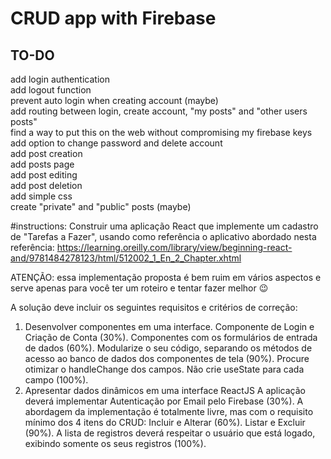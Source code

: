# CRUD app with Firebase
## TO-DO
add login authentication  
add logout function  
prevent auto login when creating account (maybe)  
add routing between login, create account, "my posts" and "other users posts"  
find a way to put this on the web without compromising my firebase keys  
add option to change password and delete account  
add post creation  
add posts page  
add post editing  
add post deletion  
add simple css  
create "private" and "public" posts (maybe)  


#instructions:
Construir uma aplicação React que implemente um cadastro de "Tarefas a Fazer", 
usando como referência o aplicativo abordado nesta referência: 
https://learning.oreilly.com/library/view/beginning-react-and/9781484278123/html/512002_1_En_2_Chapter.xhtml

ATENÇÃO: essa implementação proposta é bem ruim em vários 
aspectos e serve apenas para você ter um roteiro e tentar fazer melhor 😉

A solução deve incluir os seguintes requisitos e critérios de correção:

1. Desenvolver componentes em uma interface.
Componente de Login e Criação de Conta (30%).
Componentes com os formulários de entrada de dados (60%).
Modularize o seu código, separando os métodos de acesso ao banco de dados dos componentes de tela (90%).
Procure otimizar o handleChange dos campos. Não crie useState para cada campo (100%).
2. Apresentar dados dinâmicos em uma interface ReactJS
A aplicação deverá implementar Autenticação por Email pelo Firebase (30%).
A abordagem da implementação é totalmente livre, mas com o requisito mínimo dos 4 itens do CRUD:
Incluir e Alterar (60%).
Listar e Excluir (90%).
A lista de registros deverá respeitar o usuário que está logado, exibindo somente os seus registros (100%).